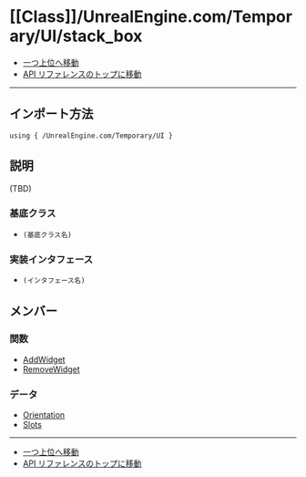 # [[Class]]/UnrealEngine.com/Temporary/UI/stack_box

- [一つ上位へ移動](../main.md)
- [API リファレンスのトップに移動](../../../../main.md)

---

## インポート方法

```verse
using { /UnrealEngine.com/Temporary/UI }
```

## 説明

(TBD)

### 基底クラス

- `(基底クラス名)`

### 実装インタフェース

- `(インタフェース名)`

## メンバー

### 関数

- [AddWidget](./F_AddWidget/main.md)
- [RemoveWidget](./F_RemoveWidget/main.md)

### データ

- [Orientation](./D_Orientation/main.md)
- [Slots](./D_Slots/main.md)

---

- [一つ上位へ移動](../main.md)
- [API リファレンスのトップに移動](../../../../main.md)
